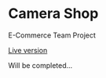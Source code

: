# Camera Shop
E-Commerce Team Project

[Live version](https://camshop.netlify.app/)

Will be completed...
